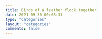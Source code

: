 ```yaml
---
title: Birds of a feather flock together
date: 2021-09-30 00:08:31
type: "categories"
layout: "categories"
comments: false
---
```

